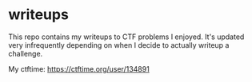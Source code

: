 # writeups

This repo contains my writeups to CTF problems I enjoyed. It's updated very infrequently depending on when I decide to actually writeup a challenge.

My ctftime: https://ctftime.org/user/134891
